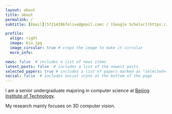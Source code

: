 ```yaml
---
layout: about
title: about
permalink: /
subtitle: [Email](572142867olive@gmail.com) / [Google Scholar](https://scholar.google.com/citations?user=YGJTGn0AAAAJ&hl=en)

profile:
  align: right
  image: bio.jpg
  image_circular: true # crops the image to make it circular
  more_info: 

news: false  # includes a list of news items
latest_posts: false  # includes a list of the newest posts
selected_papers: true # includes a list of papers marked as "selected={true}"
social: false  # includes social icons at the bottom of the page
---
```


I am a senior undergraduate majoring in computer science at [Beijing Institute of Technology](https://english.bit.edu.cn/). 

My research mainly focuses on 3D computer vision.

